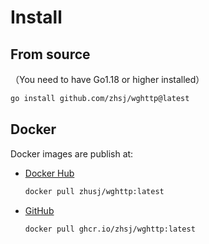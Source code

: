 # Install

## From source

（You need to have Go1.18 or higher installed）

```bash
go install github.com/zhsj/wghttp@latest
```

## Docker

Docker images are publish at:

- [Docker Hub](https://hub.docker.com/r/zhusj/wghttp)

  ```bash
  docker pull zhusj/wghttp:latest

  ```

- [GitHub](https://github.com/zhsj/wghttp/pkgs/container/wghttp)

  ```bash
  docker pull ghcr.io/zhsj/wghttp:latest

  ```
